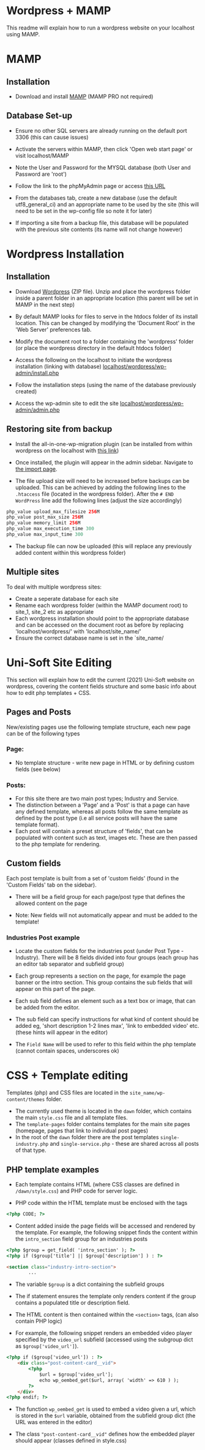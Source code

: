 # Wordpress + MAMP

This readme will explain how to run a wordpress website on your localhost using MAMP.

# MAMP

## Installation

- Download and install [MAMP](https://www.mamp.info/en/downloads/) (MAMP PRO not required) 


## Database Set-up

- Ensure no other SQL servers are already running on the default port 3306 (this can cause issues)

- Activate the servers within MAMP, then click 'Open web start page' or visit localhost/MAMP
- Note the User and Password for the MYSQL database (both User and Password are 'root')

- Follow the link to the phpMyAdmin page or access [this URL](http://localhost/MAMP/index.php?page=phpmyadmin&language=English)

- From the databases tab, create a new database (use the default utf8_general_ci) and an appropriate name to be used by the site (this will need to be set in the wp-config file so note it for later)

- If importing a site from a backup file, this database will be populated with the previous site contents (its name will not change however)

# Wordpress Installation

## Installation

- Download [Wordpress](https://wordpress.org/download/) (ZIP file). Unzip and place the wordpress folder inside a parent folder in an appropriate location (this parent will be set in MAMP in the next step)

- By default MAMP looks for files to serve in the htdocs folder of its install location. This can be changed by modifying the 'Document Root' in the 'Web Server' preferences tab. 

- Modify the document root to a folder containing the 'wordpress' folder  (or place the wordpress directory in the default htdocs folder)

- Access the following on the localhost to initiate the wordpress installation (linking with database) [localhost/wordpress/wp-admin/install.php](https://localhost/wordpress/wp-admin/install.php)

- Follow the installation steps (using the name of the database previously created)

- Access the wp-admin site to edit the site [localhost/wordpress/wp-admin/admin.php](https://localhost/wordpress/wp-admin/install.php)

## Restoring site from backup

- Install the all-in-one-wp-migration plugin (can be installed from within wordpress on the localhost with [this link](http://localhost/wordpress/wp-admin/plugin-install.php?s=all%20in%20one%20migration&tab=search&type=term))

- Once installed, the plugin will appear in the admin sidebar. Navigate to [the import page](http://localhost/wordpress/wp-admin/admin.php?page=ai1wm_import).

- The file upload size will need to be increased before backups can be uploaded. This can be achieved by adding the following lines to the `.htaccess` file (located in the wordpress folder). After the ```# END WordPress``` line add the following lines (adjust the size accordingly)
```php
php_value upload_max_filesize 256M
php_value post_max_size 256M
php_value memory_limit 256M
php_value max_execution_time 300
php_value max_input_time 300
```

- The backup file can now be uploaded (this will replace any previously added content within this wordpress folder)

## Multiple sites

To deal with multiple wordpress sites: 
- Create a seperate database for each site
- Rename each wordpress folder (within the MAMP document root) to site_1, site_2 etc as appropriate
- Each wordpress installation should point to the appropriate database and can be accessed on the document root as before by replacing 'localhost/wordpress/' with  'localhost/site_name/'
- Ensure the correct database name is set in the `site_name/

# Uni-Soft Site Editing

This section will explain how to edit the current (2021) Uni-Soft website on wordpress, covering the content fields structure and some basic info about how to edit php templates + CSS.

## Pages and Posts

New/existing pages use the following template structure, each new page can be of the following types

### Page: 

- No template structure - write new page in HTML or by defining custom fields (see below)


### Posts:

- For this site there are two main post types; Industry and Service.
- The distinction between a 'Page' and a 'Post' is that a page can have any defined template, whereas all posts follow the same template as defined by the post type (i.e all service posts will have the same template format). 
- Each post will contain a preset structure of 'fields', that can be populated with content such as text, images etc. These are then passed to the php template for rendering. 

## Custom fields

Each post template is built from a set of 'custom fields' (found in the 'Custom Fields' tab on the sidebar). 

- There will be a field group for each page/post type that defines the allowed content on the page 

- Note: New fields will not automatically appear and must be added to the template!


### Industries Post example

- Locate the custom fields for the industries post (under Post Type - Industry). There will be 8 fields divided into four groups (each group has an editor tab separator and subfield group)

- Each group represents a section on the page, for example the page banner or the intro section. This group contains the sub fields that will appear on this part of the page. 

- Each sub field defines an element such as a text box or image, that can be added from the editor. 

- The sub field can specify instructions for what kind of content should be added eg, 'short description 1-2 lines max', 'link to embedded video' etc. (these hints will appear in the editor)

- The `Field Name` will be used to refer to this field within the php template (cannot contain spaces, underscores ok)


# CSS + Template editing

 Templates (php) and CSS files are located in the `site_name/wp-content/themes` folder. 
 - The currently used theme is located in the `dawn` folder, which contains the main `style.css` file and all template files.
 - The `template-pages` folder contains templates for the main site pages (homepage, pages that link to individual post pages) 
- In the root of the `dawn` folder there are the post templates `single-industry.php` and `single-service.php` - these are shared across all posts of that type.

## PHP template examples

- Each template contains HTML (where CSS classes are defined in `/dawn/style.css`) and PHP code for server logic. 

- PHP code within the HTML template must be enclosed with the tags 
```html
<?php CODE; ?>
```

- Content added inside the page fields will be accessed and rendered by the template. For example, the following snippet finds the content within the `intro_section` field group for an industries posts 

```html
<?php $group = get_field( 'intro_section' ); ?>
<?php if ($group['title'] || $group['description'] ) : ?>

<section class="industry-intro-section">
        ...
```
- The variable ```$group``` is a dict containing the subfield groups

- The if statement ensures the template only renders content if the group contains a populated title or description field. 

- The HTML content is then contained within the `<section>` tags, (can also contain PHP logic)

- For example, the following snippet renders an embedded video player specified by the `video_url` subfield (accessed using the subgroup dict as `$group['video_url']`).
```html
<?php if ($group['video_url']) : ?>
    <div class="post-content-card__vid">
        <?php
            $url = $group['video_url'];
            echo wp_oembed_get($url, array( 'width' => 610 ) );
        ?>
    </div>
<?php endif; ?>
```

- The function `wp_oembed_get` is used to embed a video given a url, which is stored in the `$url` variable, obtained from the subfield group dict (the URL was entered in the editor)

- The class `"post-content-card__vid"` defines how the embedded player should appear (classes defined in style.css)











